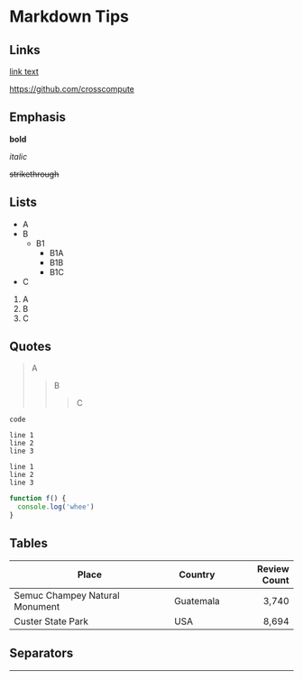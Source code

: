 # Markdown Tips

## Links

[link text](http://crosscompute.com)

https://github.com/crosscompute

## Emphasis

**bold**

*italic*

~~strikethrough~~

## Lists

- A
- B
  - B1
    - B1A
    - B1B
    - B1C
- C

1. A
2. B
3. C

## Quotes

> A
>> B
> > > C

`code`

    line 1
    line 2
    line 3

```
line 1
line 2
line 3
```

```js
function f() {
  console.log('whee')
}
```

## Tables

| Place | Country | Review Count |
| - | - | -: |
| Semuc Champey Natural Monument | Guatemala | 3,740 |
| Custer State Park | USA | 8,694 |

## Separators

---
